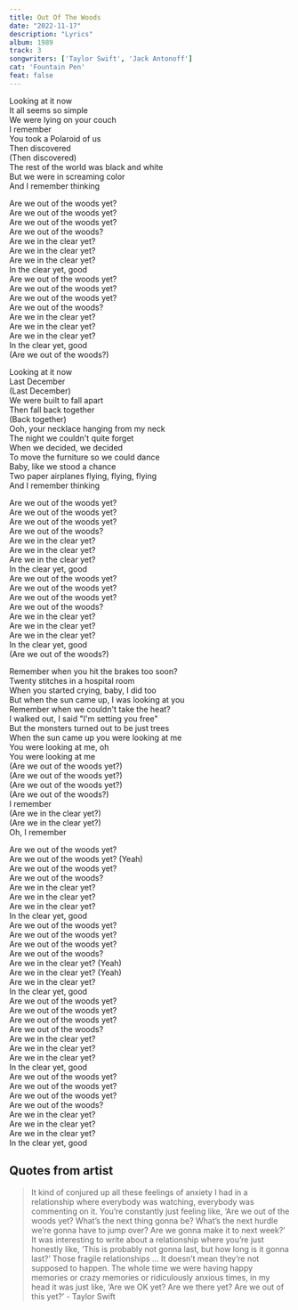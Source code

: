 ```yaml
---
title: Out Of The Woods
date: "2022-11-17"
description: "Lyrics"
album: 1989
track: 3
songwriters: ['Taylor Swift', 'Jack Antonoff']
cat: 'Fountain Pen'
feat: false
---
```

<p className="verse-one">
Looking at it now <br />
It all seems so simple <br />
We were lying on your couch <br />
I remember <br />
You took a Polaroid of us <br />
Then discovered <br />
(Then discovered) <br />
The rest of the world was black and white <br />
But we were in screaming color <br />
And I remember thinking <br />
</p>
<p className="chorus">
Are we out of the woods yet? <br />
Are we out of the woods yet? <br />
Are we out of the woods yet? <br />
Are we out of the woods? <br />
Are we in the clear yet? <br />
Are we in the clear yet? <br />
Are we in the clear yet? <br />
In the clear yet, good <br />
Are we out of the woods yet? <br />
Are we out of the woods yet? <br />
Are we out of the woods yet? <br />
Are we out of the woods? <br />
Are we in the clear yet? <br />
Are we in the clear yet? <br />
Are we in the clear yet? <br />
In the clear yet, good <br />
(Are we out of the woods?) <br />
</p>
<p className="verse-two">
Looking at it now <br />
Last December <br />
(Last December) <br />
We were built to fall apart <br />
Then fall back together <br />
(Back together) <br />
Ooh, your necklace hanging from my neck <br />
The night we couldn't quite forget <br />
When we decided, we decided <br />
To move the furniture so we could dance <br />
Baby, like we stood a chance <br />
Two paper airplanes flying, flying, flying <br />
And I remember thinking <br />
</p>
<p className="chorus">
Are we out of the woods yet? <br />
Are we out of the woods yet? <br />
Are we out of the woods yet? <br />
Are we out of the woods? <br />
Are we in the clear yet? <br />
Are we in the clear yet? <br />
Are we in the clear yet? <br />
In the clear yet, good <br />
Are we out of the woods yet? <br />
Are we out of the woods yet? <br />
Are we out of the woods yet? <br />
Are we out of the woods? <br />
Are we in the clear yet? <br />
Are we in the clear yet? <br />
Are we in the clear yet? <br />
In the clear yet, good <br />
(Are we out of the woods?) <br />
</p>
<p className="bridge">
Remember when you hit the brakes too soon? <br />
Twenty stitches in a hospital room <br />
When you started crying, baby, I did too <br />
But when the sun came up, I was looking at you <br />
Remember when we couldn't take the heat? <br />
I walked out, I said "I'm setting you free" <br />
But the monsters turned out to be just trees <br />
When the sun came up you were looking at me <br />
You were looking at me, oh <br />
You were looking at me <br />
(Are we out of the woods yet?) <br />
(Are we out of the woods yet?) <br />
(Are we out of the woods yet?) <br />
(Are we out of the woods?) <br />
I remember <br />
(Are we in the clear yet?) <br />
(Are we in the clear yet?) <br />
Oh, I remember <br />
</p>
<p className="chorus">
Are we out of the woods yet? <br />
Are we out of the woods yet? (Yeah) <br />
Are we out of the woods yet? <br />
Are we out of the woods? <br />
Are we in the clear yet? <br />
Are we in the clear yet? <br />
Are we in the clear yet? <br />
In the clear yet, good <br />
Are we out of the woods yet? <br />
Are we out of the woods yet? <br />
Are we out of the woods yet? <br />
Are we out of the woods? <br />
Are we in the clear yet? (Yeah) <br />
Are we in the clear yet? (Yeah) <br />
Are we in the clear yet? <br />
In the clear yet, good <br />
Are we out of the woods yet? <br />
Are we out of the woods yet? <br />
Are we out of the woods yet? <br />
Are we out of the woods? <br />
Are we in the clear yet? <br />
Are we in the clear yet? <br />
Are we in the clear yet? <br />
In the clear yet, good <br />
Are we out of the woods yet? <br />
Are we out of the woods yet? <br />
Are we out of the woods yet? <br />
Are we out of the woods? <br />
Are we in the clear yet? <br />
Are we in the clear yet? <br />
Are we in the clear yet? <br />
In the clear yet, good <br />
</p>


## Quotes from artist

<blockquote cite="">
It kind of conjured up all these feelings of anxiety I had in a relationship where everybody was watching, everybody was commenting on it. You’re constantly just feeling like, ‘Are we out of the woods yet? What’s the next thing gonna be? What’s the next hurdle we’re gonna have to jump over? Are we gonna make it to next week?’ It was interesting to write about a relationship where you’re just honestly like, ‘This is probably not gonna last, but how long is it gonna last?’ Those fragile relationships … It doesn’t mean they’re not supposed to happen. The whole time we were having happy memories or crazy memories or ridiculously anxious times, in my head it was just like, ‘Are we OK yet? Are we there yet? Are we out of this yet?’ - Taylor Swift
</blockquote>